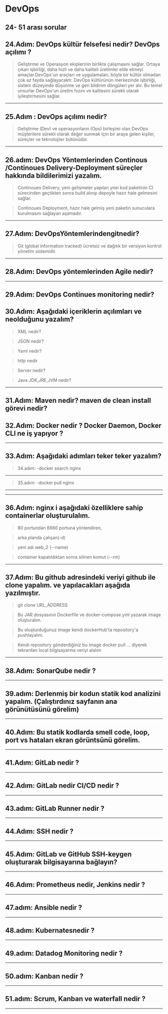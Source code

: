 # DevOps
## 24- 51 arası sorular

24.Adım: DevOps kültür felsefesi nedir?  DevOps açılımı ?
---

  > Geliştirme ve Operasyon ekiplerinin birlikte çalışmasını sağlar. Ortaya çıkan işbirliği, daha hızlı ve daha kaliteli üretimler elde etmeyi amaçlar.DevOps'un araçları ve uygulamaları, böyle bir kültür olmadan çok az fayda sağlayacaktr.  DevOps kültürünün merkezinde işbirliği, sistem düzeyinde düşünme ve geri bildirim döngüleri yer alır. Bu temel unsurlar DevOps'un üretim hızını ve kalitesini sürekli olarak iyileştirmesini sağlar.
---


25.Adım : DevOps  açılımı nedir?
---

  > Geliştirme (Dev) ve operasyonların (Ops) birleşimi olan DevOps müşterilere sürekli olarak değer sunmak için bir araya gelen kişiler, süreçler ve teknolojiler bütünüdür.
---


26.adım: DevOps Yöntemlerinden Continous /Continoues Delivery-Deployment süreçler hakkında bildilerimizi yazalım.
---
  > Continoues Delivery, yeni gelişmeler yapılan ynei kod paketinin CI sürecinden geçtikten sonra build alınıp depoyle hazır hale gelmesini sağlar.

  > Continoues Deployment, hazır hale gelmiş yeni paketin sunuculara kurulmasını sağlayan aşamadır.
----


27.Adım: DevOpsYöntemlerindengitnedir?
---
  >Git (global information tracked) ücretsiz ve  dağıtık bir versiyon kontrol  yönetim  sistemidir.


---

28.Adım: DevOps yöntemlerinden  Agile nedir? 
---


----



29.Adım: DevOps Continues monitoring nedir?
---

30.Adım: Aşağıdaki içeriklerin açılımları ve neolduğunu yazalım?
---

  > XML nedir?

  > JSON nedir?

  > Yaml nedir?

  > http nedir

  > Server nedir?

  > Java JDK,JRE,JVM nedir?



---

31.Adım: Maven nedir? maven de clean install görevi nedir?
---



32.Adım: Docker nedir ? Docker Daemon, Docker CLI ne iş yapıyor ?
---

---


33.Adım: Aşağıdaki adımları teker teker yazalım?
--- 
  >34.adım: -docker search nginx
  ---
  > 35.adım: -docker pull nginx
  ---

---
  
36.Adım: nginx i  aşağıdaki  özelliklere sahip containerlar oluşturulalım. 
---

  > 80 portundan 6666 portuna yönlendiren,

  > arka planda çalışan(-d)

  > yeni adı web_2 (--name)

  > container kapatıldıktan sonra silinen komut (--rm)

---

37.Adım: Bu github adresindeki veriyi github ile clone yapalım. ve yapılacakları aşağıda yazılmıştır.
---
  > git clone URL_ADDRESS

  > Bu JAR dosyasının Dockerfile ve docker-compose.yml yazarak image oluşturalım.

  > Bu oluşturduğunuz image kendi dockerHub'ta repository'a pushlayalım.

  > Kendi repository gönderdiğiniz bu image docker pull … diyerek tekrardan local bilgisayarına veriyi alalım

---

38.Adım: SonarQube nedir ?
---

---

39.adım: Derlenmiş bir kodun statik kod analizini yapalım. (Çalıştırdınız sayfanın ana görünütüsünü görelim)
---

---

40.Adım: Bu statik kodlarda smell code, loop, port vs hataları ekran görüntsünü görelim.
---

---

41.Adım: GitLab nedir ?
---

---

42.Adım: GitLab nedir CI/CD nedir ?
---

---

43.adım: GitLab Runner nedir ?
---

---

44.Adım: SSH nedir ?
---

---

45.Adım: GitLab ve GitHub SSH-keygen oluşturarak bilgisayarına bağlayın?
---

---

46.Adım: Prometheus nedir, Jenkins nedir ?
---

---

47.adım: Ansible nedir ?
---

---

48.adım: Kubernatesnedir ?
---

---

49.adım: Datadog Monitoring nedir ?
---

---

50.adım: Kanban nedir ?
---

---

51.adım: Scrum, Kanban ve waterfall nedir ?
---

---
